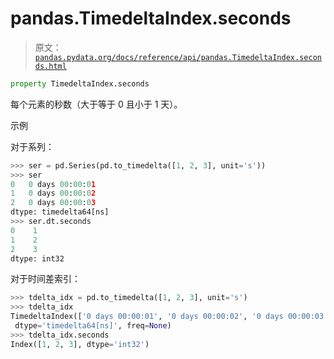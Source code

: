 # pandas.TimedeltaIndex.seconds

> 原文：[`pandas.pydata.org/docs/reference/api/pandas.TimedeltaIndex.seconds.html`](https://pandas.pydata.org/docs/reference/api/pandas.TimedeltaIndex.seconds.html)

```py
property TimedeltaIndex.seconds
```

每个元素的秒数（大于等于 0 且小于 1 天）。

示例

对于系列：

```py
>>> ser = pd.Series(pd.to_timedelta([1, 2, 3], unit='s'))
>>> ser
0   0 days 00:00:01
1   0 days 00:00:02
2   0 days 00:00:03
dtype: timedelta64[ns]
>>> ser.dt.seconds
0    1
1    2
2    3
dtype: int32 
```

对于时间差索引：

```py
>>> tdelta_idx = pd.to_timedelta([1, 2, 3], unit='s')
>>> tdelta_idx
TimedeltaIndex(['0 days 00:00:01', '0 days 00:00:02', '0 days 00:00:03'],
 dtype='timedelta64[ns]', freq=None)
>>> tdelta_idx.seconds
Index([1, 2, 3], dtype='int32') 
```
